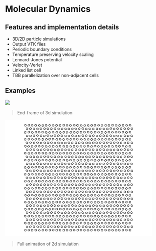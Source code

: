 # Molecular Dynamics

## Features and implementation details

- 3D/2D particle simulations
- Output VTK files
- Periodic boundary conditions
- Temperature preserving velocity scaling
- Lennard-Jones potential
- Velocity-Verlet
- Linked list cell
- TBB parallelization over non-adjacent cells

## Examples

![](examples/imgs/3d_simulation.gif)
> End-frame of 3d simulation 

![](examples/imgs/2d_simulation.gif)
> Full animation of 2d simulation
